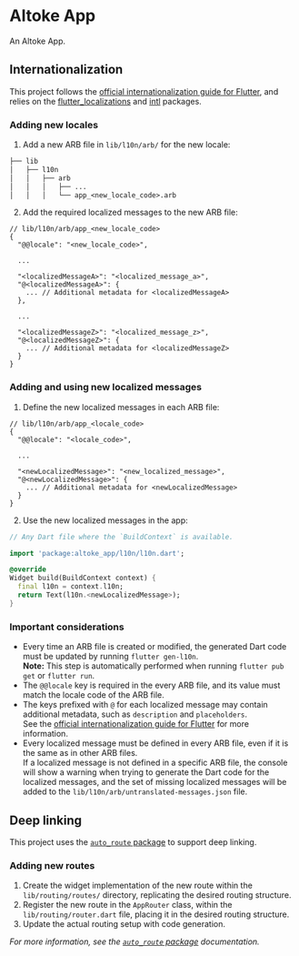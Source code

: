 # Altoke App

An Altoke App.

## Internationalization

This project follows the [official internationalization guide for Flutter][flutter_docs_internationalization_link], and relies on the [flutter_localizations][flutter_package_flutter_localizations] and [intl][flutter_package_intl] packages.

### Adding new locales

1. Add a new ARB file in `lib/l10n/arb/` for the new locale:

```txt
├── lib
│   ├── l10n
│   │   ├── arb
│   │   │   ├── ...
│   │   │   └── app_<new_locale_code>.arb
```

2. Add the required localized messages to the new ARB file:

```jsonc
// lib/l10n/arb/app_<new_locale_code>
{
  "@@locale": "<new_locale_code>",

  ...

  "<localizedMessageA>": "<localized_message_a>",
  "@<localizedMessageA>": {
    ... // Additional metadata for <localizedMessageA>
  },

  ...

  "<localizedMessageZ>": "<localized_message_z>",
  "@<localizedMessageZ>": {
    ... // Additional metadata for <localizedMessageZ>
  }
}
```

### Adding and using new localized messages

1. Define the new localized messages in each ARB file:

```jsonc
// lib/l10n/arb/app_<locale_code>
{
  "@@locale": "<locale_code>",

  ...

  "<newLocalizedMessage>": "<new_localized_message>",
  "@<newLocalizedMessage>": {
    ... // Additional metadata for <newLocalizedMessage>
  }
}
```

2. Use the new localized messages in the app:

```dart
// Any Dart file where the `BuildContext` is available.

import 'package:altoke_app/l10n/l10n.dart';

@override
Widget build(BuildContext context) {
  final l10n = context.l10n;
  return Text(l10n.<newLocalizedMessage>);
}
```

### Important considerations

- Every time an ARB file is created or modified, the generated Dart code must be updated by running `flutter gen-l10n`.\
  **Note:** This step is automatically performed when running `flutter pub get` or `flutter run`.
- The `@@locale` key is required in the every ARB file, and its value must match the locale code of the ARB file.
- The keys prefixed with `@` for each localized message may contain additional metadata, such as `description` and `placeholders`.\
  See the [official internationalization guide for Flutter][flutter_docs_internationalization_link] for more information.
- Every localized message must be defined in every ARB file, even if it is the same as in other ARB files.\
  If a localized message is not defined in a specific ARB file, the console will show a warning when trying to generate the Dart code for the localized messages, and the set of missing localized messages will be added to the `lib/l10n/arb/untranslated-messages.json` file.


## Deep linking

This project uses the [`auto_route` package][flutter_package_auto_route] to support deep linking.

### Adding new routes

1. Create the widget implementation of the new route within the `lib/routing/routes/` directory, replicating the desired routing structure.
2. Register the new route in the `AppRouter` class, within the `lib/routing/router.dart` file, placing it in the desired routing structure.
3. Update the actual routing setup with code generation.

_For more information, see the [`auto_route` package][flutter_package_auto_route] documentation._


<!-- LINKS -->

[flutter_docs_internationalization_link]: https://docs.flutter.dev/ui/accessibility-and-localization/internationalization
[flutter_package_auto_route]: https://pub.dev/packages/auto_route
[flutter_package_flutter_localizations]: https://api.flutter.dev/flutter/flutter_localizations/flutter_localizations-library.html
[flutter_package_intl]: https://pub.dev/packages/intl

